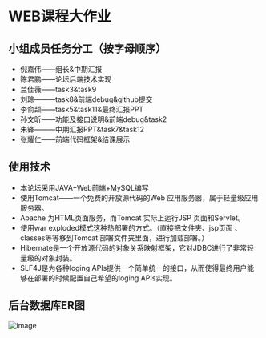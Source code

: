 # WEB课程大作业
## 小组成员任务分工（按字母顺序）
+ 倪嘉伟——组长&中期汇报
+ 陈君鹏——论坛后端技术实现
+ 兰佳薇——task3&task9
+ 刘琼———task8&前端debug&github提交
+ 李俞颉——task5&task11&最终汇报PPT
+ 孙文昕——功能及接口说明&前端debug&task2
+ 朱锋———中期汇报PPT&task7&task12
+ 张耀仁——前端代码框架&结课展示
## 使用技术
+ 本论坛采用JAVA+Web前端+MySQL编写
+ 使用Tomcat——一个免费的开放源代码的Web 应用服务器，属于轻量级应用服务器。
+ Apache 为HTML页面服务，而Tomcat 实际上运行JSP 页面和Servlet。
+ 使用war exploded模式这种热部署的方式。（直接把文件夹、jsp页面 、classes等等移到Tomcat 部署文件夹里面，进行加载部署。）
+ Hibernate是一个开放源代码的对象关系映射框架，它对JDBC进行了非常轻量级的对象封装。
+ SLF4J是为各种loging APIs提供一个简单统一的接口，从而使得最终用户能够在部署的时候配置自己希望的loging APIs实现。 
## 后台数据库ER图
 ![image](https://user-images.githubusercontent.com/80044424/120338127-8277e080-c326-11eb-9a3b-f81bf049741f.png)
 
